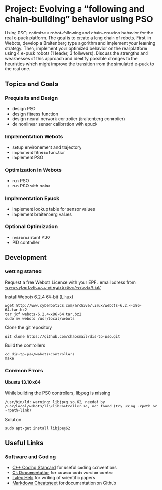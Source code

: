 # Project: Evolving a “following and chain-building” behavior using PSO

Using PSO, optimize a robot-following and chain-creation behavior for the real e-puck
platform. The goal is to create a long chain of robots. First, in Webots, develop a
Braitenberg type algorithm and implement your learning strategy. Then, implement
your optimized behavior on the real platform using 4 e-puck robots (1 leader, 3
followers). Discuss the strengths and weaknesses of this approach and identify possible
changes to the heuristics which might improve the transition from the simulated e-puck
to the real one.

## Topics and Goals

### Prequisits and Design

* design PSO
* design fitness function
* design neural network controller (braitenberg controller)
* do nonlinear sensor calibration with epuck

### Implementation Webots

* setup environement and trajectory
* implement fitness function
* implement PSO

### Optimization in Webots

* run PSO
* run PSO with noise

### Implementation Epuck

* implement lookup table for sensor values
* implement braitenberg values

### Optional Optimization

* noiseresistant PSO
* PID controller

## Development

### Getting started

Request a free Webots Licence with your EPFL email adress from www.cyberbotics.com/registration/webots/trial/

Install Webots 6.2.4 64-bit (Linux)
```
wget http://www.cyberbotics.com/archive/linux/webots-6.2.4-x86-64.tar.bz2
tar jxf webots-6.2.4-x86-64.tar.bz2
sudo mv webots /usr/local/webots
```

Clone the git repository
```
git clone https://github.com/chaosmail/dis-tp-pso.git
```

Build the controllers
```
cd dis-tp-pso/webots/controllers
make
```

### Common Errors 

#### Ubuntu 13.10 x64

While building the PSO controllers, libjpeg is missing
```
/usr/bin/ld: warning: libjpeg.so.62, needed by /usr/local/webots/lib/libController.so, not found (try using -rpath or -rpath-link)
```
Solution
```
sudo apt-get install libjpeg62
```


## Useful Links

### Software and Coding

* [C++ Coding Standard](http://google-styleguide.googlecode.com/svn/trunk/cppguide.xml) for useful coding conventions
* [Git Documentation](http://git-scm.com/documentation) for source code version control
* [Latex Help](http://en.wikibooks.org/wiki/LaTeX) for writing of scientific papers
* [Markdown Cheatsheet](https://github.com/adam-p/markdown-here/wiki/Markdown-Cheatsheet) for documentation on Github
